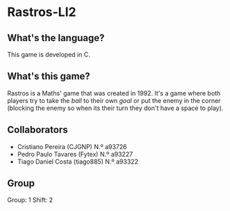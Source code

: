 # Rastros-LI2

## What's the language?
This game is developed in C.


## What's this game?
Rastros is a Maths' game that was created in 1992. It's a game where both players try to take the *ball* to their own *goal* or put the enemy in the corner (blocking the enemy so when its their turn they don't have a space to play).


## Collaborators

- Cristiano Pereira (CJGNP) N.º a93726
- Pedro Paulo Tavares (Fytex) N.º a93227
- Tiago Daniel Costa (tiago885) N.º a93322

## Group
Group: 1
Shift: 2
